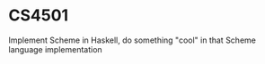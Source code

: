 CS4501
======

Implement Scheme in Haskell, do something "cool" in that Scheme language implementation
